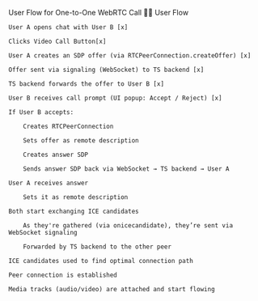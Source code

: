 User Flow for One-to-One WebRTC Call
🧑‍💻 User Flow

    User A opens chat with User B [x]

    Clicks Video Call Button[x]

    User A creates an SDP offer (via RTCPeerConnection.createOffer) [x]

    Offer sent via signaling (WebSocket) to TS backend [x]

    TS backend forwards the offer to User B [x]

    User B receives call prompt (UI popup: Accept / Reject) [x]

    If User B accepts:

        Creates RTCPeerConnection

        Sets offer as remote description

        Creates answer SDP

        Sends answer SDP back via WebSocket → TS backend → User A

    User A receives answer

        Sets it as remote description

    Both start exchanging ICE candidates

        As they're gathered (via onicecandidate), they’re sent via WebSocket signaling

        Forwarded by TS backend to the other peer

    ICE candidates used to find optimal connection path

    Peer connection is established

    Media tracks (audio/video) are attached and start flowing
